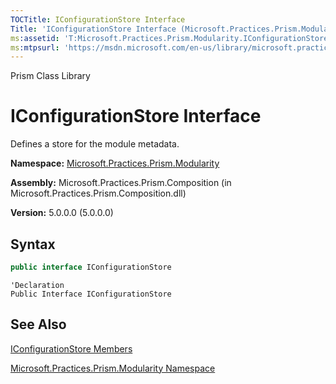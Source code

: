 ```yaml
---
TOCTitle: IConfigurationStore Interface
Title: 'IConfigurationStore Interface (Microsoft.Practices.Prism.Modularity)'
ms:assetid: 'T:Microsoft.Practices.Prism.Modularity.IConfigurationStore'
ms:mtpsurl: 'https://msdn.microsoft.com/en-us/library/microsoft.practices.prism.modularity.iconfigurationstore(v=pandp.50)'
---
```


Prism Class Library

IConfigurationStore Interface
=============================

Defines a store for the module metadata.

**Namespace:** [Microsoft.Practices.Prism.Modularity](https://msdn.microsoft.com/en-us/library/microsoft.practices.prism.modularity(v=pandp.50))

**Assembly:** Microsoft.Practices.Prism.Composition (in Microsoft.Practices.Prism.Composition.dll)

**Version:** 5.0.0.0 (5.0.0.0)


## Syntax


```C#
public interface IConfigurationStore
```
```VB
'Declaration
Public Interface IConfigurationStore
```
See Also
--------


[IConfigurationStore Members](https://msdn.microsoft.com/en-us/library/microsoft.practices.prism.modularity.iconfigurationstore_members(v=pandp.50))

[Microsoft.Practices.Prism.Modularity Namespace](https://msdn.microsoft.com/en-us/library/microsoft.practices.prism.modularity(v=pandp.50))
